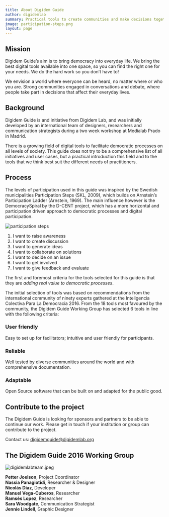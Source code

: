 ```yaml
---
title: About Digidem Guide
author: digidemlab
summary: Practical tools to create communities and make decisions together.
image: participation-steps.png
layout: page
---
```


## Mission

Digidem Guide’s aim is to bring democracy into everyday life. We bring the best digital tools available into one space, so you can find the right one for your needs. We do the hard work so you don’t have to!

We envision a world where everyone can be heard, no matter where or who you are. Strong communities engaged in conversations and debate, where people take part in decisions that affect their everyday lives.

## Background

Digidem Guide is and initiative from Digidem Lab, and was initially developed by an international team of designers, researchers and communication strategists during a two week workshop at Medialab Prado in Madrid.

There is a growing field of digital tools to facilitate democratic processes on all levels of society. This guide does not try to be a comprehensive list of all initiatives and user cases, but a practical introduction this field and to the tools that we think best suit the different needs of practitioners.

## Process

The levels of participation used in this guide was inspired by the Swedish municipalities Participation Steps (SKL, 2009), which builds on Arnstein’s Participation Ladder (Arnstein, 1969). The main influence however is the DemocracySpiral by the D-CENT project, which has a more horizontal and participation driven approach to democratic processes and digital participation.

![participation steps]({{site.baseurl}}assets/images/png/participation-steps.png)

1. I want to raise awareness
2. I want to create discussion
3. I want to generate ideas
4. I want to collaborate on solutions
5. I want to decide on an issue
6. I want to get involved
7. I want to give feedback and evaluate

The first and foremost criteria for the tools selected for this guide is that they are *adding real value to democratic processes*.

The initial selection of tools was based on recommendations from the international community of ninety experts gathered at the Inteligencia Colectiva Para La Democracia 2016. From the 18 tools most favoured by the community, the Digidem Guide Working Group has selected 6 tools in line with the following criteria:

### User friendly
Easy to set up for facilitators; intuitive and user friendly for participants.

### Reliable
Well tested by diverse communities around the world and with comprehensive documentation.

### Adaptable
Open Source software that can be built on and adapted for the public good.

## Contribute to the project

The Digidem Guide is looking for sponsors and partners to be able to continue our work. Please get in touch if your institution or group can contribute to the project.

Contact us: [digidemguide@digidemlab.org](mailto:digidemguide@digidemlab.org)

## The Digidem Guide 2016 Working Group

![digidemlabteam.jpeg]({{site.baseurl}}uploads/digidemlabteam.jpeg)

**Petter Joelson**, Project Coordinator  
**Nassia Panagiotidi**, Researcher & Designer  
**Nicolás Diaz**, Developer  
**Manuel Vega-Cuberos**, Researcher  
**Ramsés Lopez**, Researcher  
**Sara Woodgate**, Communication Strategist  
**Jennie Lindell**, Graphic Designer  
